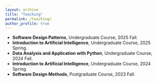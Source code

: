 ```yaml
---
layout: archive
title: "Teaching"
permalink: /teaching/
author_profile: true
---
```


* **Software Design Patterns**, Undergraduate Course, 2025 Fall.
* **Introduction to Artificial Intelligence**, Undergraduate Course, 2025 Spring.
* **Data Analysis and Application with Python**, Undergraduate Course, 2024 Fall.
* **Introduction to Artificial Intelligence**, Undergraduate Course, 2024 Spring.
* **Software Design Methods**, Postgraduate Course, 2023 Fall.
